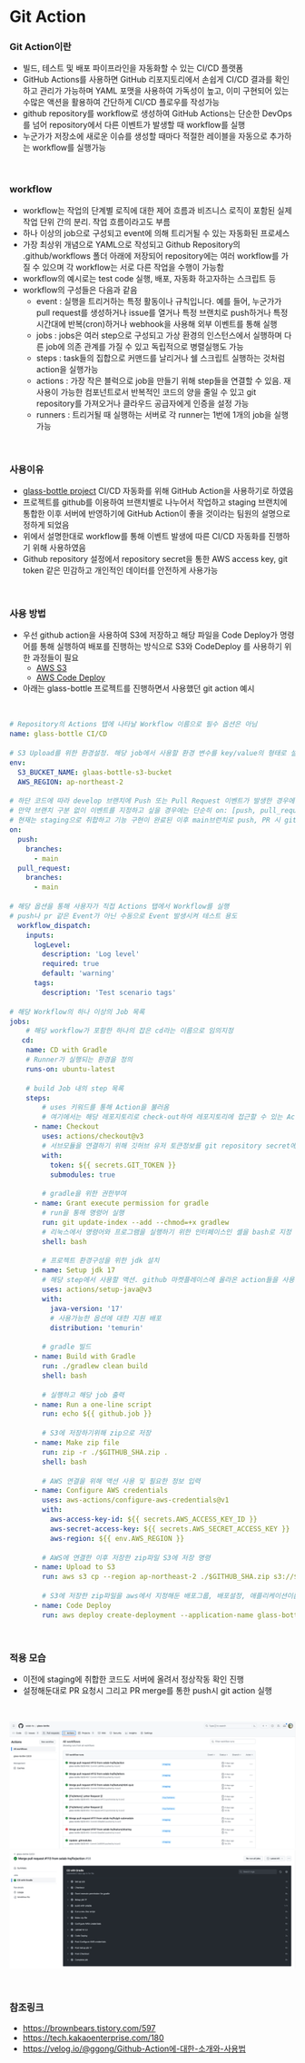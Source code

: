 # Git Action

### Git Action이란
- 빌드, 테스트 및 배포 파이프라인을 자동화할 수 있는 CI/CD 플랫폼
- GitHub Actions를 사용하면 GitHub 리포지토리에서 손쉽게 CI/CD 결과를 확인하고 관리가 가능하며 YAML 포맷을 사용하여 가독성이 높고, 이미 구현되어 있는 수많은 액션을 활용하여 간단하게 CI/CD 플로우를 작성가능
- github repository를 workflow로 생성하여 GitHub Actions는 단순한 DevOps를 넘어 repository에서 다른 이벤트가 발생할 때 workflow를 실행
- 누군가가 저장소에 새로운 이슈를 생성할 때마다 적절한 레이블을 자동으로 추가하는 workflow를 실행가능

<br>

### workflow
- workflow는 작업의 단계별 로직에 대한 제어 흐름과 비즈니스 로직이 포함된 실제 작업 단위 간의 분리. 작업 흐름이라고도 부름
- 하나 이상의 job으로 구성되고 event에 의해 트리거될 수 있는 자동화된 프로세스
- 가장 최상위 개념으로 YAML으로 작성되고 Github Repository의 .github/workflows 폴더 아래에 저장되어 repository에는 여러 workflow를 가질 수 있으며 각 workflow는 서로 다른 작업을 수행이 가능함
- workflow의 예시로는 test code 실행, 배포, 자동화 하고자하는 스크립트 등
- workflow의 구성들은 다음과 같음
    - event : 실행을 트리거하는 특정 활동이나 규칙입니다. 예를 들어, 누군가가 pull request를 생성하거나 issue를 열거나 특정 브랜치로 push하거나 특정 시간대에 반복(cron)하거나 webhook을 사용해 외부 이벤트를 통해 실행
    - jobs : jobs은 여러 step으로 구성되고 가상 환경의 인스턴스에서 실행하며 다른 job에 의존 관계를 가질 수 있고 독립적으로 병렬실행도 가능
    - steps : task들의 집합으로 커맨드를 날리거나 쉘 스크립트 실행하는 것처럼 action을 실행가능
    - actions : 가장 작은 블럭으로 job을 만들기 위해 step들을 연결할 수 있음. 재사용이 가능한 컴포넌트로서 반복적인 코드의 양을 줄일 수 있고 git repository를 가져오거나 클라우드 공급자에게 인증을 설정 가능
    - runners : 트리거될 때 실행하는 서버로 각 runner는 1번에 1개의 job을 실행가능

<br>

### 사용이유
- [glass-bottle project](https://github.com/selab-hs/glass-bottle) CI/CD 자동화를 위해 GitHub Action을 사용하기로 하였음
- 프로젝트를 github를 이용하여 브랜치별로 나누어서 작업하고 staging 브랜치에 통합한 이후 서버에 반영하기에 GitHub Action이 좋을 것이라는 팀원의 설명으로 정하게 되었음
- 위에서 설명한대로 workflow를 통해 이벤트 발생에 따른 CI/CD 자동화를 진행하기 위해 사용하였음
- Github repository 설정에서 repository secret을 통한 AWS access key, git token 같은 민감하고 개인적인 데이터를 안전하게 사용가능

<br>

### 사용 방법
- 우선 github action을 사용하여 S3에 저장하고 해당 파일을 Code Deploy가 명령어를 통해 실행하여 배포를 진행하는 방식으로 S3와 CodeDeploy 를 사용하기 위한 과정들이 필요
    - [AWS S3](https://github.com/InJun2/TIL/blob/main/Stack/AWS/S3.md)
    - [AWS Code Deploy](https://github.com/InJun2/TIL/blob/main/Stack/AWS/CodeDeploy.md)
- 아래는 glass-bottle 프로젝트를 진행하면서 사용했던 git action 예시

<br>

```yml
# Repository의 Actions 탭에 나타날 Workflow 이름으로 필수 옵션은 아님
name: glass-bottle CI/CD

# S3 Upload를 위한 환경설정. 해당 job에서 사용할 환경 변수를 key/value의 형태로 설정
env:
  S3_BUCKET_NAME: glaas-bottle-s3-bucket
  AWS_REGION: ap-northeast-2

# 하단 코드에 따라 develop 브랜치에 Push 또는 Pull Request 이벤트가 발생한 경우에 Workflow가 실행. 위에서 설명한 event에 해당
# 만약 브랜치 구분 없이 이벤트를 지정하고 싶을 경우에는 단순히 on: [push, pull_request] 같이 작성도 가능
# 현재는 staging으로 취합하고 기능 구현이 완료된 이후 main브런치로 push, PR 시 git action 실행
on:
  push:
    branches:
      - main
  pull_request:
    branches:
      - main

# 해당 옵션을 통해 사용자가 직접 Actions 탭에서 Workflow를 실행
# push나 pr 같은 Event가 아닌 수동으로 Event 발생시켜 테스트 용도
  workflow_dispatch:
    inputs:
      logLevel:
        description: 'Log level'
        required: true
        default: 'warning'
      tags:
        description: 'Test scenario tags'

# 해당 Workflow의 하나 이상의 Job 목록
jobs:
    # 해당 workflow가 포함한 하나의 잡은 cd라는 이름으로 임의지정
   cd:
    name: CD with Gradle
    # Runner가 실행되는 환경을 정의
    runs-on: ubuntu-latest

    # build Job 내의 step 목록
    steps:
        # uses 키워드를 통해 Action을 불러옴
        # 여기에서는 해당 레포지토리로 check-out하여 레포지토리에 접근할 수 있는 Action을 불러오기
      - name: Checkout
        uses: actions/checkout@v3
        # 서브모듈을 연결하기 위해 깃허브 유저 토큰정보를 git repository secret에서 받아오고 서브모듈 설정 지정
        with:
          token: ${{ secrets.GIT_TOKEN }}
          submodules: true

        # gradle을 위한 권한부여
      - name: Grant execute permission for gradle
        # run을 통해 명령어 실행
        run: git update-index --add --chmod=+x gradlew
        # 리눅스에서 명령어와 프로그램을 실행하기 위한 인터페이스인 셸을 bash로 지정
        shell: bash

        # 프로젝트 환경구성을 위한 jdk 설치
      - name: Setup jdk 17
        # 해당 step에서 사용할 액션. github 마켓플레이스에 올라온 action들을 사용할 수도 있음
        uses: actions/setup-java@v3
        with:
          java-version: '17'
          # 사용가능한 옵션에 대한 지원 배포
          distribution: 'temurin'

        # gradle 빌드
      - name: Build with Gradle
        run: ./gradlew clean build
        shell: bash

        # 실행하고 해당 job 출력
      - name: Run a one-line script
        run: echo ${{ github.job }}

        # S3에 저장하기위해 zip으로 저장
      - name: Make zip file
        run: zip -r ./$GITHUB_SHA.zip .
        shell: bash

        # AWS 연결을 위해 액션 사용 및 필요한 정보 입력
      - name: Configure AWS credentials
        uses: aws-actions/configure-aws-credentials@v1
        with:
          aws-access-key-id: ${{ secrets.AWS_ACCESS_KEY_ID }}
          aws-secret-access-key: ${{ secrets.AWS_SECRET_ACCESS_KEY }}
          aws-region: ${{ env.AWS_REGION }}

        # AWS에 연결한 이후 저장한 zip파일 S3에 저장 명령
      - name: Upload to S3
        run: aws s3 cp --region ap-northeast-2 ./$GITHUB_SHA.zip s3://$S3_BUCKET_NAME/$GITHUB_SHA.zip

        # S3에 저장한 zip파일을 aws에서 지정해둔 배포그룹, 배포설정, 애플리케이션이름을 통해 codedeploy 실행
      - name: Code Deploy
        run: aws deploy create-deployment --application-name glass-bottle-app --deployment-config-name CodeDeployDefault.AllAtOnce --deployment-group-name glass-bottle-group --s3-location bucket=glaas-bottle-s3-bucket,bundleType=zip,key=$GITHUB_SHA.zip

```

<br>

### 적용 모습
- 이전에 staging에 취합한 코드도 서버에 올려서 정상작동 확인 진행
- 설정해둔대로 PR 요청시 그리고 PR merge를 통한 push시 git action 실행

<br>

![Git Action 1](img/git-action1.png)
![Git Action 2](img/git-action2.png)

<br>

### 참조링크
- https://brownbears.tistory.com/597
- https://tech.kakaoenterprise.com/180
- https://velog.io/@ggong/Github-Action에-대한-소개와-사용법